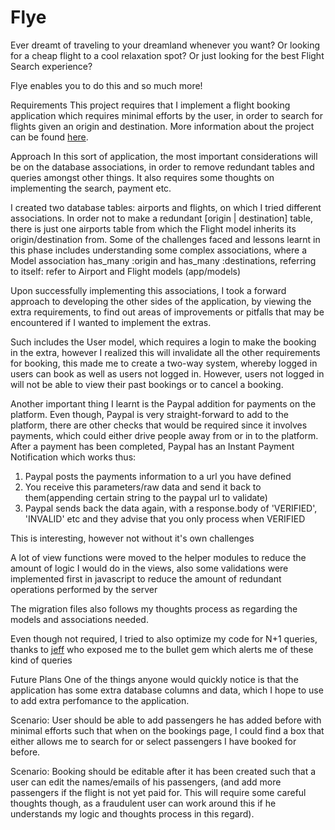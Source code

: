 <h1> Flye </h1>
<p>Ever dreamt of traveling to your dreamland whenever you want?</b>
Or looking for a cheap flight to a cool relaxation spot?</b>
Or just looking for the best Flight Search experience?</b>
</p>
Flye enables you to do this and so much more!

Requirements
This project requires that I implement a flight booking application which requires minimal efforts by the user, in order to search for flights given an origin and destination.
More information about the project can be found <a href="/requirements">here</a>.

Approach
In this sort of application, the most important considerations will be on the database associations, in order to remove redundant tables and queries amongst other things.
It also requires some thoughts on implementing the search, payment etc.

<!-- First: -->
I created two database tables: airports and flights, on which I tried different associations.
In order not to make a redundant [origin | destination] table, there is just one airports table from which the Flight model inherits its origin/destination from.
Some of the challenges faced and lessons learnt in this phase includes understanding some complex associations, where a Model association has_many :origin and has_many :destinations, referring to itself: refer to Airport and Flight models (app/models)

Upon successfully implementing this associations, I took a forward approach to developing the other sides of the application, by viewing the extra requirements, to find out areas of improvements or pitfalls that may be encountered if I wanted to implement the extras.

Such includes the User model, which requires a login to make the booking in the extra, however I realized this will invalidate all the other requirements for booking, this made me to create a two-way system, whereby logged in users can book as well as users not logged in. However, users not logged in will not be able to view their past bookings or to cancel a booking.

Another important thing I learnt is the Paypal addition for payments on the platform. Even though, Paypal is very straight-forward to add to the platform, there are other checks that would be required since it involves payments, which could either drive people away from or in to the platform.
After a payment has been completed, Paypal has an Instant Payment Notification which works thus:
1. Paypal posts the payments information to a url you have defined
2. You receive this parameters/raw data and send it back to them(appending certain string to the paypal url to validate)
3. Paypal sends back the data again, with a response.body of 'VERIFIED', 'INVALID' etc and they advise that you only process when VERIFIED

This is interesting, however not without it's own challenges

A lot of view functions were moved to the helper modules to reduce the amount of logic I would do in the views, also some validations were implemented first in javascript to reduce the amount of redundant operations performed by the server

The migration files also follows my thoughts process as regarding the models and associations needed.

Even though not required, I tried to also optimize my code for N+1 queries, thanks to <a href="http://github.com/jwan622">jeff</a> who exposed me to the bullet gem which alerts me of these kind of queries

Future Plans
One of the things anyone would quickly notice is that the application has some extra database columns and data, which I hope to use to add extra perfomance to the application.

Scenario: User should be able to add passengers he has added before with minimal efforts
such that when on the bookings page, I could find a box that either allows me to search for or select passengers I have booked for before.

Scenario: Booking should be editable after it has been created
such that a user can edit the names/emails of his passengers, (and add more passengers if the flight is not yet paid for. This will require some careful thoughts though, as a fraudulent user can work around this if he understands my logic and thoughts process in this regard).
